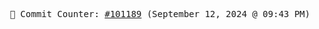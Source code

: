 <p align="center">
    <samp>
        📮 Commit Counter: <a href="https://github.com/Javascript-void0/Javascript-void0/commits/main">#101189</a> (September 12, 2024 @ 09:43 PM)
    </samp>
</p>